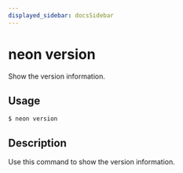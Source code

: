 ```yaml
---
displayed_sidebar: docsSidebar
---
```


# neon version

Show the version information.

## Usage

```shell
$ neon version
```

## Description

Use this command to show the version information.
